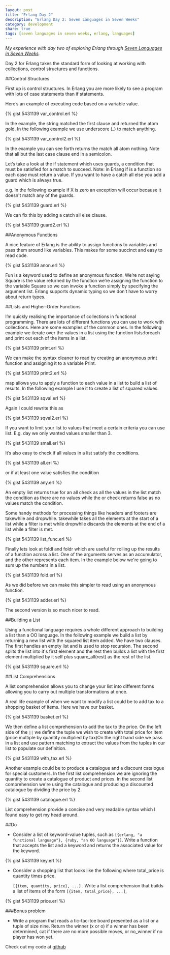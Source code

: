 ```yaml
---
layout: post
title: "Erlang Day 2"
description: "Erlang Day 2: Seven Languages in Seven Weeks"
category: development
share: true
tags: [seven languages in seven weeks, erlang, languages]
---
```


*My experience with day two of exploring Erlang through <a href="http://pragprog.com/book/btlang/seven-languages-in-seven-weeks" target="_blank">Seven Languages in Seven Weeks</a>.*

Day 2 for Erlang takes the standard form of looking at working with collections, control structures and functions. 

##Control Structures

First up is control structures. In Erlang  you are more likely to see a program with lots of case statements than if statements. 

Here’s an example of executing code based on a variable value. 

{% gist 5431139 var_control.erl %}

In the example, the string matched the first clause and returned the atom gold. In the following example we use underscore (_) to match anything.
 
{% gist 5431139 var_control2.erl %}

In the example you can see forth returns the match all atom nothing. Note that all but the last case clause end in a semicolon.

Let’s take a look at the if statement which uses guards, a condition that must be satisfied for a match to succeed. Note: in Erlang if is a function so each case must return a value. If you want to have a catch all else you add a guard which is always true. 

e.g. In the following example if X is zero an exception will occur because it doesn't match any  of the guards.

{% gist 5431139 guard.erl %}

We can fix this by adding a catch all else clause. 

{% gist 5431139 guard2.erl %}

##Anonymous Functions 

A nice feature of Erlang is the ability to assign functions to variables and pass them around like variables. This makes for some succinct and easy to read code.
 
{% gist 5431139 anon.erl %}

Fun is a keyword used to define an anonymous function. We’re not saying Square is the value returned by the function we’re assigning the function to the variable Square so we can invoke a function simply by specifying the argument list. Erlang supports dynamic typing so we don’t have to worry about return types.
 
##Lists and Higher-Order Functions

I’m quickly realising the importance of collections in functional programming. There are lots of different functions you can use to work with collections. Here are some examples of the common ones. In the following example we iterate over the values in a list using the function lists:foreach and print out each of the items in a list. 

{% gist 5431139 print.erl %}

We can make the syntax cleaner to read by creating an anonymous print function and assigning it to a variable Print. 

{% gist 5431139 print2.erl %}

map allows you to apply a function to each value in a list to build a list of results. In the following example I use it to create a list of squared values. 

{% gist 5431139 sqval.erl %}

Again I could rewrite this as 

{% gist 5431139 sqval2.erl %}

If you want to limit your list to values that meet a certain criteria you can use list. E.g. day we only wanted values smaller than 3. 

{% gist 5431139 small.erl %}

It’s also easy to check if all values in a list satisfy the conditions. 
 
{% gist 5431139 all.erl %}

or if at least one value satisfies the condition

{% gist 5431139 any.erl %}

An empty list returns true for an all check as all the values in the list match the condition as there are no values while the or check returns false as no values match the condition.

Some handy methods for processing things like headers and footers are takewhile and dropwhile. takewhile takes all the elements at the start of a list while a filter is met while dropwhile discards the elements at the end of a list while a filter is met.

{% gist 5431139 list_func.erl %}

Finally lets look at foldl and foldr which are useful for rolling up the results of a function across a list. One of the arguments serves as an accumulator, and the other represents each item. In the example below we're going to sum up the numbers in a list.
 
{% gist 5431139 fold.erl %}

As we did before we can make this simpler to read using an anonymous function. 

{% gist 5431139 adder.erl %}

The second version is so much nicer to read. 

##Building a List

Using a functional language requires a whole different approach to building a list than a OO language. In the following example we build a list by returning a new list with the squared list item added. We have two clauses. The first handles an empty list and is used to stop recursion. The second splits the list into it's first element and the rest then builds a list with the first element multiplied by it self plus square_all(rest) as the rest of the list.
 
{% gist 5431139 square.erl %}

##List Comprehensions

A list comprehension allows you to change your list into different forms allowing you to carry out multiple transformations at once.

A real life example of when we want to modify a list could be to add tax to a shopping basket of items. Here we have our basket.
 
{% gist 5431139 basket.erl %}

We then define a list comprehension to add the tax to the price. On the left side of the `||` we define the tuple we wish to create with total price for item (price multiple by quantity multiplied by tax)On the right hand side we pass in a list and use pattern matching to extract the values from the tuples in our list to populate our definition.
 
{% gist 5431139 with_tax.erl %}

Another example could be to produce a catalogue and a discount catalogue for special customers. In the first list comprehension we are ignoring the quantity to create a catalogue of product and prices. In the second list comprehension we're using the catalogue and producing a discounted catalogue by dividing the price by 2.
  
{% gist 5431139 catalogue.erl %}

List comprehension provide a concise and very readable syntax which I found easy to get my head around.

##Do

+ Consider a list of keyword-value tuples, such as `[{erlang, "a functional language"}, {ruby, "an OO language"}]`. Write a function that accepts the list and a keyword and returns the associated value for the keyword.

{% gist 5431139 key.erl %}

+ Consider a shopping list that looks like the following where total_price is quantity times price.

    `[{item, quantity, price}, ...].` Write a list comprehension that builds a list of items of the form `[{item, total_price}, ...]`, 

{% gist 5431139 price.erl %}

###Bonus problem

+ Write a program that reads a tic-tac-toe board presented as a list or a tuple of size nine. Return the winner (x or o) if a winner has been determined, cat if there are no more possible moves, or no_winner if no player has won yet.
 
Check out my code at <a href="https://github.com/heatherjc07/seven_languages_in_seven_days/tree/master/Erlang/Day2" target="_blank">github</a>

